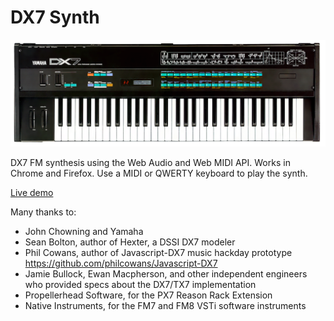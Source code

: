 DX7 Synth
=================

![](images/yamaha-dx-7.png)

DX7 FM synthesis using the Web Audio and Web MIDI API. Works in Chrome and Firefox.
Use a MIDI or QWERTY keyboard to play the synth.

[Live demo](http://mmontag.github.io/dx7-synth-js/)

Many thanks to:

- John Chowning and Yamaha
- Sean Bolton, author of Hexter, a DSSI DX7 modeler
- Phil Cowans, author of Javascript-DX7 music hackday prototype https://github.com/philcowans/Javascript-DX7
- Jamie Bullock, Ewan Macpherson, and other independent engineers who provided specs about the DX7/TX7 implementation
- Propellerhead Software, for the PX7 Reason Rack Extension
- Native Instruments, for the FM7 and FM8 VSTi software instruments

